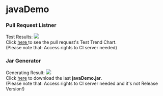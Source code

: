 # javaDemo

<h3>Pull Request Listner</h3> 
Test Results: <a href='http://danik22.fzi.de:8080/view/javaDemo/job/Pull_request_listner_javaDemo/'><img src='http://danik22.fzi.de:8080/view/javaDemo/job/Pull_request_listner_javaDemo/badge/icon'></a><br>
Click <a href='http://danik22.fzi.de:8080/view/javaDemo/job/Pull_request_listner_javaDemo/test/trend'>here
</a> to see the pull request's Test Trend Chart.<br> (Please note that: Access rights to CI server needed)

<h3>Jar Generator</h3> 
Generating Result: <a href='http://danik22.fzi.de:8080/view/javaDemo/job/master_listner_javaDemo/11/'><img src='http://danik22.fzi.de:8080/view/javaDemo/job/master_listner_javaDemo/11/badge/icon'></a><br>
Click <a href='http://danik22.fzi.de:8080/view/javaDemo/job/master_listner_javaDemo/ws/store/Yan_Bi_Test/javaDemo.jar'> here</a> to download the last <strong>javaDemo.jar</strong>.<br>(Please note that: Access rights to CI server needed and it's not Release Version!)





